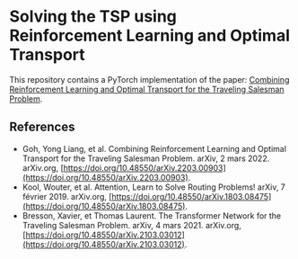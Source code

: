 # Solving the TSP using Reinforcement Learning and Optimal Transport

This repository contains a PyTorch implementation of the paper: [Combining Reinforcement Learning and Optimal Transport for the Traveling Salesman Problem](https://arxiv.org/abs/2203.00903).

## References

- Goh, Yong Liang, et al. Combining Reinforcement Learning and Optimal Transport for the Traveling Salesman Problem. arXiv, 2 mars 2022. arXiv.org, [https://doi.org/10.48550/arXiv.2203.00903](https://doi.org/10.48550/arXiv.2203.00903).
- Kool, Wouter, et al. Attention, Learn to Solve Routing Problems! arXiv, 7 février 2019. arXiv.org, [https://doi.org/10.48550/arXiv.1803.08475](https://doi.org/10.48550/arXiv.1803.08475).
- Bresson, Xavier, et Thomas Laurent. The Transformer Network for the Traveling Salesman Problem. arXiv, 4 mars 2021. arXiv.org, [https://doi.org/10.48550/arXiv.2103.03012](https://doi.org/10.48550/arXiv.2103.03012).
